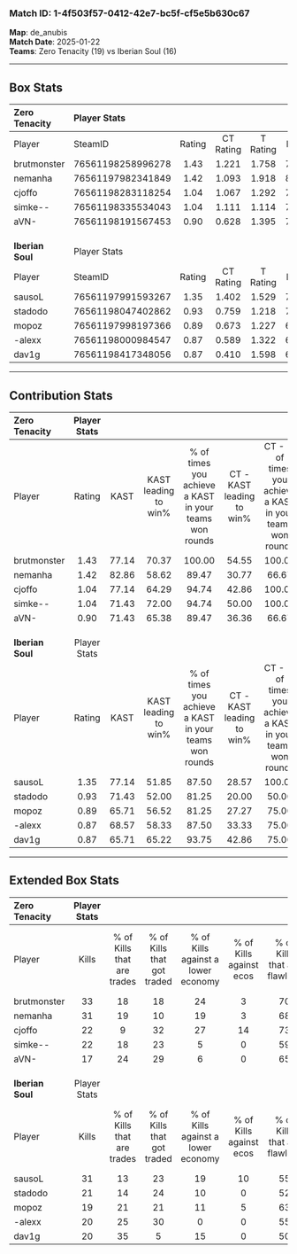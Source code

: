 ### Match ID: 1-4f503f57-0412-42e7-bc5f-cf5e5b630c67  
**Map**: de_anubis  
**Match Date**: 2025-01-22  
**Teams**: Zero Tenacity (19) vs Iberian Soul (16)  

---  

## Box Stats  

| **Zero Tenacity** | Player Stats      |        |           |          |       |      |       |         |        |      |     |
| :- | :- | :-: | :-: | :-: | :-: | :-: | :-: | :-: | :-: | :-: | :-: |
| Player            | SteamID           | Rating | CT Rating | T Rating | KAST  | ADR  | Kills | Assists | Deaths | K/D  | HS% |
| brutmonster       | 76561198258996278 |  1.43  |   1.221   |  1.758   | 77.14 | 88.1 |  33   |    6    |   20   | 1.65 | 27  |
| nemanha           | 76561197982341849 |  1.42  |   1.093   |  1.918   | 82.86 | 99.7 |  31   |   11    |   24   | 1.29 | 54  |
| cjoffo            | 76561198283118254 |  1.04  |   1.067   |  1.292   | 77.14 | 72.5 |  22   |    9    |   25   | 0.88 | 54  |
| simke--           | 76561198335534043 |  1.04  |   1.111   |  1.114   | 71.43 | 77.0 |  22   |   10    |   24   | 0.92 | 77  |
| aVN-              | 76561198191567453 |  0.90  |   0.628   |  1.395   | 71.43 | 57.3 |  17   |    6    |   20   | 0.85 | 70  |
|                   |                   |        |           |          |       |      |       |         |        |      |     |
|                   |                   |        |           |          |       |      |       |         |        |      |     |
|                   |                   |        |           |          |       |      |       |         |        |      |     |
| **Iberian Soul**  | Player Stats      |        |           |          |       |      |       |         |        |      |     |
| Player            | SteamID           | Rating | CT Rating | T Rating | KAST  | ADR  | Kills | Assists | Deaths | K/D  | HS% |
| sausoL            | 76561197991593267 |  1.35  |   1.402   |  1.529   | 77.14 | 90.2 |  31   |    8    |   23   | 1.35 | 48  |
| stadodo           | 76561198047402862 |  0.93  |   0.759   |  1.218   | 71.43 | 70.0 |  21   |    7    |   27   | 0.78 | 19  |
| mopoz             | 76561197998197366 |  0.89  |   0.673   |  1.227   | 65.71 | 66.4 |  19   |    7    |   23   | 0.83 | 68  |
| -alexx            | 76561198000984547 |  0.87  |   0.589   |  1.322   | 68.57 | 67.8 |  20   |    9    |   28   | 0.71 | 55  |
| dav1g             | 76561198417348056 |  0.87  |   0.410   |  1.598   | 65.71 | 62.1 |  20   |   10    |   26   | 0.77 | 35  |
---  

## Contribution Stats  

| **Zero Tenacity** | Player Stats |       |                      |                                                        |                           |                                                             |                          |                                                            |
| :- | :-: | :-: | :-: | :-: | :-: | :-: | :-: | :-: |
| Player            |    Rating    | KAST  | KAST leading to win% | % of times you achieve a KAST in your teams won rounds | CT - KAST leading to win% | CT - % of times you achieve a KAST in your teams won rounds | T - KAST leading to win% | T - % of times you achieve a KAST in your teams won rounds |
| brutmonster       |     1.43     | 77.14 |        70.37         |                         100.00                         |           54.55           |                           100.00                            |          81.25           |                           100.00                           |
| nemanha           |     1.42     | 82.86 |        58.62         |                         89.47                          |           30.77           |                            66.67                            |          81.25           |                           100.00                           |
| cjoffo            |     1.04     | 77.14 |        64.29         |                         94.74                          |           42.86           |                           100.00                            |          85.71           |                           92.31                            |
| simke--           |     1.04     | 71.43 |        72.00         |                         94.74                          |           50.00           |                           100.00                            |          92.31           |                           92.31                            |
| aVN-              |     0.90     | 71.43 |        65.38         |                         89.47                          |           36.36           |                            66.67                            |          86.67           |                           100.00                           |
|                   |              |       |                      |                                                        |                           |                                                             |                          |                                                            |
|                   |              |       |                      |                                                        |                           |                                                             |                          |                                                            |
|                   |              |       |                      |                                                        |                           |                                                             |                          |                                                            |
| **Iberian Soul**  | Player Stats |       |                      |                                                        |                           |                                                             |                          |                                                            |
| Player            |    Rating    | KAST  | KAST leading to win% | % of times you achieve a KAST in your teams won rounds | CT - KAST leading to win% | CT - % of times you achieve a KAST in your teams won rounds | T - KAST leading to win% | T - % of times you achieve a KAST in your teams won rounds |
| sausoL            |     1.35     | 77.14 |        51.85         |                         87.50                          |           28.57           |                           100.00                            |          76.92           |                           83.33                            |
| stadodo           |     0.93     | 71.43 |        52.00         |                         81.25                          |           20.00           |                            50.00                            |          73.33           |                           91.67                            |
| mopoz             |     0.89     | 65.71 |        56.52         |                         81.25                          |           27.27           |                            75.00                            |          83.33           |                           83.33                            |
| -alexx            |     0.87     | 68.57 |        58.33         |                         87.50                          |           33.33           |                            75.00                            |          73.33           |                           91.67                            |
| dav1g             |     0.87     | 65.71 |        65.22         |                         93.75                          |           42.86           |                            75.00                            |          75.00           |                           100.00                           |
---  

## Extended Box Stats  

| **Zero Tenacity** | Player Stats |                            |                            |                                    |                         |                              |                                 |        |                             |                                     |                          |                               |                            |
| :- | :-: | :-: | :-: | :-: | :-: | :-: | :-: | :-: | :-: | :-: | :-: | :-: | :-: |
| Player            |    Kills     | % of Kills that are trades | % of Kills that got traded | % of Kills against a lower economy | % of Kills against ecos | % of Kills that are flawless | % of Kills that are close duels | Deaths | % of Deaths that get traded | % of Deaths against a lower economy | % of Deaths against ecos | % of Deaths that are flawless | % of Deaths that are close |
| brutmonster       |      33      |             18             |             18             |                 24                 |            3            |              70              |                0                |   20   |             15              |                  5                  |            0             |              70               |             10             |
| nemanha           |      31      |             19             |             10             |                 19                 |            3            |              68              |                3                |   24   |             21              |                 13                  |            0             |              46               |             8              |
| cjoffo            |      22      |             9              |             32             |                 27                 |           14            |              73              |               14                |   25   |             28              |                 12                  |            4             |              44               |             4              |
| simke--           |      22      |             18             |             23             |                 5                  |            0            |              59              |                5                |   24   |             21              |                 13                  |            0             |              54               |             8              |
| aVN-              |      17      |             24             |             29             |                 6                  |            0            |              65              |               18                |   20   |             10              |                 10                  |            0             |              55               |             0              |
|                   |              |                            |                            |                                    |                         |                              |                                 |        |                             |                                     |                          |                               |                            |
|                   |              |                            |                            |                                    |                         |                              |                                 |        |                             |                                     |                          |                               |                            |
|                   |              |                            |                            |                                    |                         |                              |                                 |        |                             |                                     |                          |                               |                            |
| **Iberian Soul**  | Player Stats |                            |                            |                                    |                         |                              |                                 |        |                             |                                     |                          |                               |                            |
| Player            |    Kills     | % of Kills that are trades | % of Kills that got traded | % of Kills against a lower economy | % of Kills against ecos | % of Kills that are flawless | % of Kills that are close duels | Deaths | % of Deaths that get traded | % of Deaths against a lower economy | % of Deaths against ecos | % of Deaths that are flawless | % of Deaths that are close |
| sausoL            |      31      |             13             |             23             |                 19                 |           10            |              55              |               10                |   23   |             17              |                  4                  |            0             |              65               |             4              |
| stadodo           |      21      |             14             |             24             |                 10                 |            0            |              52              |                0                |   27   |             15              |                  0                  |            0             |              74               |             7              |
| mopoz             |      19      |             21             |             21             |                 11                 |            5            |              63              |                0                |   23   |             13              |                  4                  |            0             |              74               |             9              |
| -alexx            |      20      |             25             |             30             |                 0                  |            0            |              55              |               10                |   28   |             21              |                  4                  |            0             |              61               |             7              |
| dav1g             |      20      |             35             |             5              |                 15                 |            0            |              50              |               10                |   26   |             38              |                 12                  |            4             |              62               |             4              |
